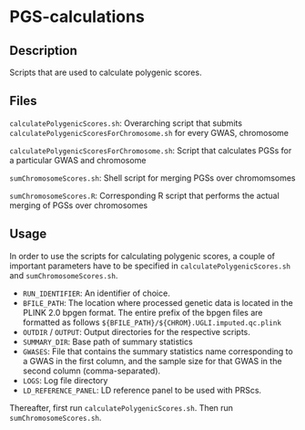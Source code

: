 # PGS-calculations

## Description
Scripts that are used to calculate polygenic scores.

## Files
  
`calculatePolygenicScores.sh`:
  Overarching script that submits `calculatePolygenicScoresForChromosome.sh` for every GWAS, chromosome
  
  
`calculatePolygenicScoresForChromosome.sh`:
  Script that calculates PGSs for a particular GWAS and chromosome
  
  
`sumChromosomeScores.sh`:
  Shell script for merging PGSs over chromomsomes


`sumChromosomeScores.R`: 
  Corresponding R script that performs the actual merging of PGSs over chromosomes

## Usage

In order to use the scripts for calculating polygenic scores, a couple of important parameters
have to be specified in `calculatePolygenicScores.sh` and `sumChromosomeScores.sh`.

- `RUN_IDENTIFIER`: An identifier of choice.
- `BFILE_PATH`: The location where processed genetic data is located in the PLINK 2.0 bpgen format.
The entire prefix of the bpgen files are formatted as follows `${BFILE_PATH}/${CHROM}.UGLI.imputed.qc.plink`
- `OUTDIR` / `OUTPUT`: Output directories for the respective scripts.
- `SUMMARY_DIR`: Base path of summary statistics
- `GWASES`: File that contains the summary statistics name corresponding to a GWAS in the first column, 
and the sample size for that GWAS in the second column (comma-separated).
- `LOGS`: Log file directory
- `LD_REFERENCE_PANEL`: LD reference panel to be used with PRScs.

Thereafter, first run `calculatePolygenicScores.sh`. Then run `sumChromosomeScores.sh`.
